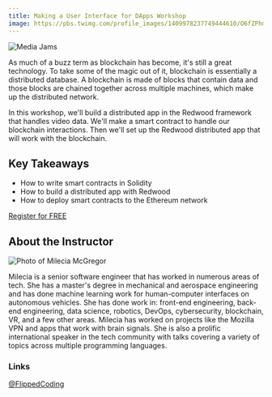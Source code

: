 ```yaml
---
title: Making a User Interface for DApps Workshop
image: https://pbs.twimg.com/profile_images/1409978237749444610/O6fZPhmp_400x400.jpg
---
```

![Media Jams](/images/sponsors/media-jams.svg)

As much of a buzz term as blockchain has become, it's still a great technology. To take some of the magic out of it, blockchain is essentially a distributed database. A blockchain is made of blocks that contain data and those blocks are chained together across multiple machines, which make up the distributed network.

In this workshop, we'll build a distributed app in the Redwood framework that handles video data. We'll make a smart contract to handle our blockchain interactions. Then we'll set up the Redwood distributed app that will work with the blockchain.

## Key Takeaways

- How to write smart contracts in Solidity
- How to build a distributed app with Redwood
- How to deploy smart contracts to the Ethereum network

<div class="cta"><a href="https://us04web.zoom.us/meeting/register/upMrdOisqDkoG90Nc7J91b_JESupYUZEYn8t">Register for FREE</a></div>

## About the Instructor

<section class="person">
    <div class="person-info"> 
        <div class="person-photo"><img src="https://pbs.twimg.com/profile_images/1409978237749444610/O6fZPhmp_400x400.jpg" alt="Photo of Milecia McGregor"/></div>
        <div class="person-more">
            <p>Milecia is a senior software engineer that has worked in numerous areas of tech. She has a master's degree in mechanical and aerospace engineering and has done machine learning work for human-computer interfaces on autonomous vehicles. She has done work in: front-end engineering, back-end engineering, data science, robotics, DevOps, cybersecurity, blockchain, VR, and a few other areas. Milecia has worked on projects like the Mozilla VPN and apps that work with brain signals. She is also a prolific international speaker in the tech community with talks covering a variety of topics across multiple programming languages.</p>
            <h3>Links</h3><p><i class="fab fa-twitter"></i> <a target="_blank" href="https://twitter.com/FlippedCoding">@FlippedCoding</a></p>
        </div>
    </div>
</section>

